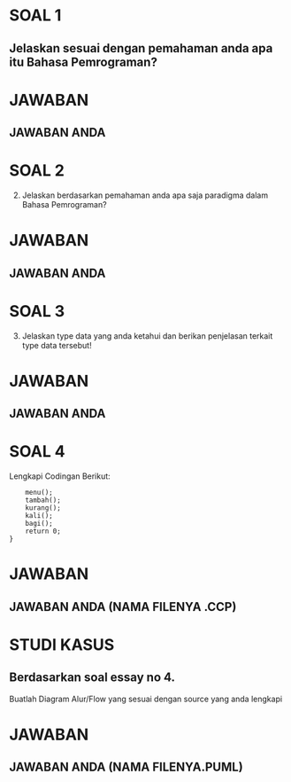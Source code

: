 # SOAL 1
## Jelaskan sesuai dengan pemahaman anda apa itu Bahasa Pemrograman?
# JAWABAN
## JAWABAN ANDA

# SOAL 2
2. Jelaskan berdasarkan pemahaman anda apa saja paradigma dalam Bahasa Pemrograman?
# JAWABAN
## JAWABAN ANDA


# SOAL 3
3. Jelaskan type data yang anda ketahui dan berikan penjelasan terkait type data tersebut!
# JAWABAN
## JAWABAN ANDA


# SOAL 4
 Lengkapi Codingan Berikut:
```int main(){
	menu();
	tambah();
	kurang();
	kali();
	bagi();
	return 0;
}
```
# JAWABAN
## JAWABAN ANDA (NAMA FILENYA .CCP)


# STUDI KASUS
## Berdasarkan soal essay no 4.
Buatlah Diagram Alur/Flow yang sesuai dengan source yang anda lengkapi 

# JAWABAN
## JAWABAN ANDA (NAMA FILENYA.PUML)